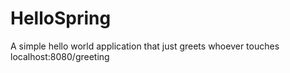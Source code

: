 # HelloSpring
A simple hello world application that just greets whoever touches localhost:8080/greeting
